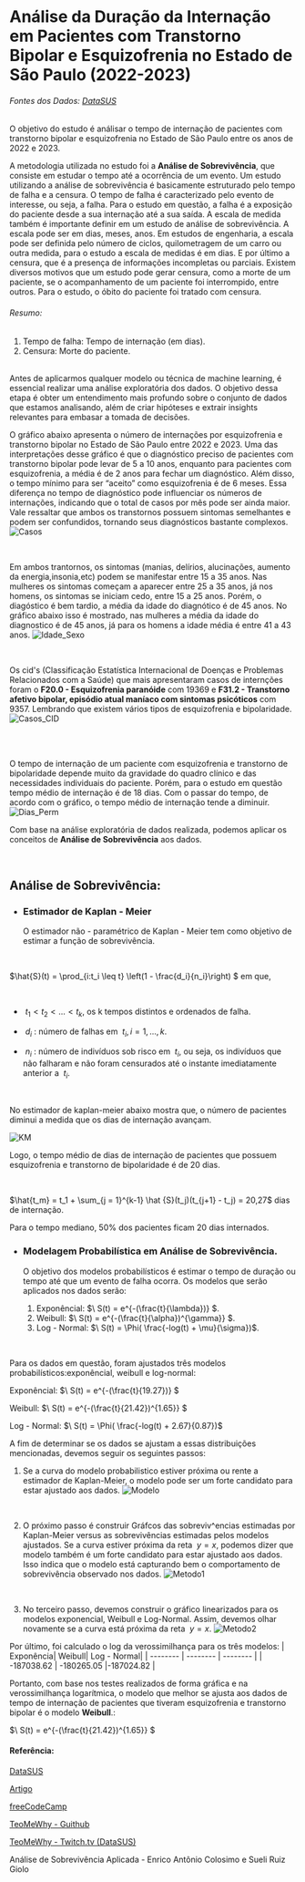 # Análise da Duração da Internação em Pacientes com Transtorno Bipolar e Esquizofrenia no Estado de São Paulo (2022-2023)

###### Fontes dos Dados: [DataSUS](https://datasus.saude.gov.br/transferencia-de-arquivos/)

O objetivo do estudo é análisar o tempo de internação de pacientes com transtorno bipolar e esquizofrenia no Estado de São Paulo entre os anos de 2022 e 2023.

A metodologia utilizada no estudo foi a **Análise de Sobrevivência**, que consiste em estudar o tempo até a ocorrência de um evento. Um estudo utilizando a análise de sobrevivência é basicamente estruturado pelo tempo de falha e a censura. O tempo de falha é caracterizado pelo evento de interesse, ou seja, a falha. Para o estudo em questão, a falha é a exposição do paciente desde a sua internação até a sua saída. A escala de medida também é importante definir em um estudo de análise de sobrevivência. A escala pode ser em dias, meses, anos. Em estudos de engenharia, a escala pode ser definida pelo número de ciclos, quilometragem de um carro ou outra medida, para o estudo a escala de medidas é em dias. E por último a censura, que é a presença de informações incompletas ou parciais. Existem diversos motivos que um estudo pode gerar censura, como a morte de um paciente, se o acompanhamento de um paciente foi interrompido, entre outros. Para o estudo, o óbito do paciente foi tratado com censura.

###### Resumo:
1. Tempo de falha: Tempo de internação (em dias).
2. Censura: Morte do paciente.

</br>
Antes de aplicarmos qualquer modelo ou técnica de machine learning, é essencial realizar uma análise exploratória dos dados. O objetivo dessa etapa é obter um entendimento mais profundo sobre o conjunto de dados que estamos analisando, além de criar hipóteses e extrair insights relevantes para embasar a tomada de decisões.

</br> 

O gráfico abaixo apresenta o número de internações por esquizofrenia e transtorno bipolar no Estado de São Paulo entre 2022 e 2023. Uma das interpretações desse gráfico é que o diagnóstico preciso de pacientes com transtorno bipolar pode levar de 5 a 10 anos, enquanto para pacientes com esquizofrenia, a média é de 2 anos para fechar um diagnóstico. Além disso, o tempo mínimo para ser “aceito” como esquizofrenia é de 6 meses. Essa diferença no tempo de diagnóstico pode influenciar os números de internações, indicando que o total de casos por mês pode ser ainda maior. Vale ressaltar que ambos os transtornos possuem sintomas semelhantes e podem ser confundidos, tornando seus diagnósticos bastante complexos.
![Casos](Casos.png)

</br>


Em ambos trantornos, os sintomas (manias, delírios, alucinações, aumento da energia,insonia,etc) podem se manifestar entre 15 a 35 anos. Nas mulheres os sintomas começam a aparecer entre 25 a 35 anos, já nos homens, os sintomas se iniciam cedo, entre 15 a 25 anos. Porém, o diagóstico é bem tardio, a média da idade do diagnótico é de 45 anos. No gráfico abaixo isso é mostrado, nas mulheres a média da idade do diagnostico é de 45 anos, já para os homens a idade média é entre 41 a 43 anos.
![Idade_Sexo](Idade_Sexo.png)

</br>

Os cid's (Classificação Estatística Internacional de Doenças e Problemas Relacionados com a Saúde) que mais apresentaram casos de internções foram o **F20.0 - Esquizofrenia paranóide** com 19369 e **F31.2 - Transtorno afetivo bipolar, episódio atual maníaco com sintomas psicóticos** com 9357. Lembrando que existem vários tipos de esquizofrenia e bipolaridade. 
![Casos_CID](Casos_CID.png)

</br>
</br>

O tempo de internação de um paciente com esquizofrenia e transtorno de bipolaridade depende muito da gravidade do quadro clínico e das necessidades individuais do paciente. Porém, para o estudo em questão tempo médio de internação é de 18 dias. Com o passar do tempo, de acordo com o gráfico, o tempo médio de internação tende a diminuir.
![Dias_Perm](Dias_Perm.png)

Com base na análise exploratória de dados realizada, podemos aplicar os conceitos de **Análise de Sobrevivência** aos dados.

</br>

## Análise de Sobrevivência:
* ### Estimador de Kaplan - Meier
   O estimador não - paramétrico de Kaplan - Meier tem como objetivo de estimar a função de sobrevivência.
</br>

  $\hat{S}(t) = \prod_{i:t_i \leq t} \left(1 - \frac{d_i}{n_i}\right) $ em que,

</br>

+ $\ t_1 < t_2 < ... <t_k$, os k tempos distintos e ordenados de falha.

+ $\ d_i$ : número de falhas em $\ t_i, i = 1,...,k$.

+ $\ n_i$ : número de indivíduos sob risco em $\ t_i$, ou seja, os indivíduos que não falharam e não foram censurados até o instante imediatamente anterior a $\ t_i$.

</br>

  No estimador de kaplan-meier abaixo mostra que, o número de pacientes      diminui a medida que os dias de internação avançam.

![KM](KM.png)   

Logo, o tempo médio de dias de internação de pacientes que possuem esquizofrenia e transtorno de bipolaridade é de 20 dias.

</br>

$\hat{t_m} = t_1 + \sum_{j = 1}^{k-1} \hat {S}(t_j)(t_{j+1} - t_j) = 20,27$ dias de internação.


Para o tempo mediano, 50% dos pacientes ficam 20 dias internados.
</br> 

* ### Modelagem Probabilística em Análise de Sobrevivência.

  O objetivo dos modelos probabilísticos é estimar o tempo de duração ou tempo até que um evento de falha ocorra. Os modelos que serão aplicados nos dados serão:

  1. Exponêncial: $\ S(t) = e^{-(\frac{t}{\lambda})} $.
  2. Weibull: $\ S(t) =  e^{-(\frac{t}{\alpha})^{\gamma}} $.
  3. Log - Normal: $\ S(t) = \Phi( \frac{-log(t) + \mu}{\sigma})$.

 </br>

Para os dados em questão, foram ajustados três modelos probabilísticos:exponêncial, weibull e log-normal:

Exponêncial: $\ S(t) = e^{-(\frac{t}{19.27})} $

Weibull: $\ S(t) =  e^{-(\frac{t}{21.42})^{1.65}} $

Log - Normal: $\ S(t) = \Phi( \frac{-log(t) + 2.67}{0.87})$


A fim de determinar se os dados se ajustam a essas distribuições mencionadas, devemos seguir os seguintes passos:

1. Se a curva do modelo probabilistico estiver próxima ou rente a estimador de Kaplan-Meier, o modelo pode ser um forte candidato para estar ajustado aos dados. 
![Modelo](Modelo.png) 

</br>

2. O próximo passo é construir Gráfcos das sobreviv^encias estimadas por Kaplan-Meier versus as sobrevivências estimadas pelos modelos ajustados. Se a curva estiver próxima da reta $\ y = x$, podemos dizer que modelo também é um forte candidato para estar ajustado aos dados. Isso indica que o modelo está capturando bem o comportamento de sobrevivência observado nos dados.
![Metodo1](Metodo1.png) 

</br>

3. No terceiro passo, devemos construir o gráfico linearizados para os modelos exponencial, Weibull e Log-Normal. Assim, devemos olhar novamente se a curva está próxima da reta $\ y = x$.
![Metodo2](Metodo2.png)

Por último, foi calculado o log da verossimilhança para os três modelos:
  | Exponência| Weibull| Log - Normal|
  | -------- | -------- | -------- |
  | -187038.62 | -180265.05 |-187024.82 |

Portanto, com base nos testes realizados de forma gráfica e na verossimilhança logarítmica, o modelo que melhor se ajusta aos dados de tempo de internação de pacientes que tiveram esquizofrenia e transtorno bipolar é o modelo **Weibull**.:


$\ S(t) =  e^{-(\frac{t}{21.42})^{1.65}} $

#### Referência: 
[DataSUS](https://datasus.saude.gov.br/transferencia-de-arquivos/)

[Artigo](https://www.scielo.br/j/reeusp/a/XkYNj8HPhM7SWFFPpwvM8Hg/?format=pdf&lang=pt)

[freeCodeCamp](https://www.freecodecamp.org/news/how-to-use-markdown-in-vscode/)

[TeoMeWhy - Guithub](https://github.com/TeoMeWhy)

[TeoMeWhy - Twitch.tv (DataSUS)](https://www.twitch.tv/collections/E82inP8ZcRfmWg)


Análise de Sobrevivência Aplicada - Enrico Antônio Colosimo e Sueli Ruiz Giolo
